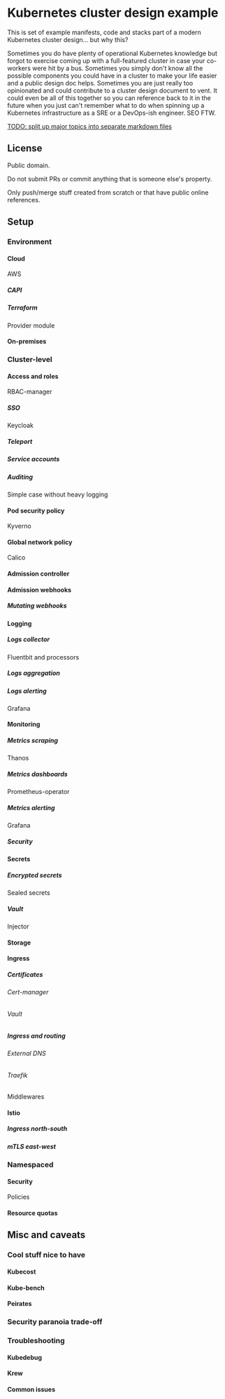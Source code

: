 # Kubernetes cluster design example

This is set of example manifests, code and stacks part of a modern Kubernetes cluster design... but why this?

Sometimes you do have plenty of operational Kubernetes knowledge but forgot to exercise coming up with a full-featured cluster in case your co-workers were hit by a bus. Sometimes you simply don't know all the possible components you could have in a cluster to make your life easier and a public design doc helps. Sometimes you are just really too opinionated and could contribute to a cluster design document to vent. It could even be all of this together so you can reference back to it in the future when you just can't remember what to do when spinning up a Kubernetes infrastructure as a SRE or a DevOps-ish engineer. SEO FTW.

[TODO: split up major topics into separate markdown files](https://github.com/caiobegotti/kubernetes-cluster-design-example/issues/1)

## License

Public domain.

Do not submit PRs or commit anything that is someone else's property.

Only push/merge stuff created from scratch or that have public online references.

## Setup

### Environment

#### Cloud

AWS

##### CAPI

##### Terraform

Provider module

#### On-premises

### Cluster-level

#### Access and roles

RBAC-manager

##### SSO

Keycloak

##### Teleport

##### Service accounts

##### Auditing

Simple case without heavy logging

#### Pod security policy

Kyverno

#### Global network policy

Calico

#### Admission controller

#### Admission webhooks

##### Mutating webhooks

#### Logging

##### Logs collector

Fluentbit and processors

##### Logs aggregation

##### Logs alerting

Grafana

#### Monitoring

##### Metrics scraping

Thanos

##### Metrics dashboards

Prometheus-operator

##### Metrics alerting

Grafana

##### Security

#### Secrets

##### Encrypted secrets

Sealed secrets

##### Vault

Injector

#### Storage

#### Ingress

##### Certificates

###### Cert-manager

###### Vault

##### Ingress and routing

###### External DNS

###### Traefik

Middlewares

#### Istio

##### Ingress north-south

##### mTLS east-west

### Namespaced

#### Security

Policies

#### Resource quotas

## Misc and caveats

### Cool stuff nice to have

#### Kubecost

#### Kube-bench

#### Peirates

### Security paranoia trade-off

### Troubleshooting

#### Kubedebug

#### Krew

#### Common issues
